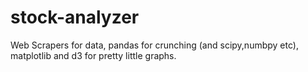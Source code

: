 # stock-analyzer
Web Scrapers for data, pandas for crunching (and scipy,numbpy etc), matplotlib and d3 for pretty little graphs.
